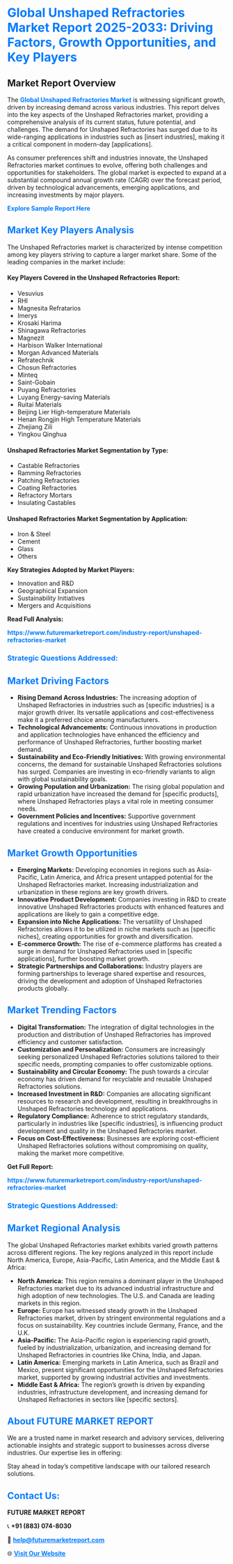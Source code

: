 <h1 style="color: #007BFF;">Global Unshaped Refractories Market Report 2025-2033: Driving Factors, Growth Opportunities, and Key Players</h1>

<section id="overview">
<h2>Market Report Overview</h2>
<p>The <a href="https://www.futuremarketreport.com/industry-report/unshaped-refractories-market" style="color: #007BFF; text-decoration: none;"><strong>Global Unshaped Refractories Market</strong></a> is witnessing significant growth, driven by increasing demand across various industries. This report delves into the key aspects of the Unshaped Refractories market, providing a comprehensive analysis of its current status, future potential, and challenges. The demand for Unshaped Refractories has surged due to its wide-ranging applications in industries such as [insert industries], making it a critical component in modern-day [applications].</p>
<p>As consumer preferences shift and industries innovate, the Unshaped Refractories market continues to evolve, offering both challenges and opportunities for stakeholders. The global market is expected to expand at a substantial compound annual growth rate (CAGR) over the forecast period, driven by technological advancements, emerging applications, and increasing investments by major players.</p>
</section>

<section id="overview">
<p><a href="https://www.futuremarketreport.com/request-sample/reportId=82981" style="color: #007BFF; text-decoration: none;"><strong>Explore Sample Report Here</strong></a></p>
</section>

<section id="key-players">
<h2 style="color: #007BFF;">Market Key Players Analysis</h2>
<p>The Unshaped Refractories market is characterized by intense competition among key players striving to capture a larger market share. Some of the leading companies in the market include:</p>
<h4>Key Players Covered in the Unshaped Refractories Report:</h4>
<ul><li>Vesuvius</li><li>RHI</li><li>Magnesita Refratarios</li><li>Imerys</li><li>Krosaki Harima</li><li>Shinagawa Refractories</li><li>Magnezit</li><li>Harbison Walker International</li><li>Morgan Advanced Materials</li><li>Refratechnik</li><li>Chosun Refractories</li><li>Minteq</li><li>Saint-Gobain</li><li>Puyang Refractories</li><li>Luyang Energy-saving Materials</li><li>Ruitai Materials</li><li>Beijing Lier High-temperature Materials</li><li>Henan Rongjin High Temperature Materials</li><li>Zhejiang Zili</li><li>Yingkou Qinghua</li></ul>
<h4>Unshaped Refractories Market Segmentation by Type:</h4>
<ul><li>Castable Refractories</li><li>Ramming Refractories</li><li>Patching Refractories</li><li>Coating Refractories</li><li>Refractory Mortars</li><li>Insulating Castables</li></ul>

<h4>Unshaped Refractories Market Segmentation by Application:</h4>
<ul><li>Iron &amp; Steel</li><li>Cement</li><li>Glass</li><li>Others</li></ul>
<p><strong>Key Strategies Adopted by Market Players:</strong></p>
<ul>
<li>Innovation and R&D</li>
<li>Geographical Expansion</li>
<li>Sustainability Initiatives</li>
<li>Mergers and Acquisitions</li>
</ul>
</section>

<section>
<p><strong>Read Full Analysis: </strong></p><a href="https://www.futuremarketreport.com/industry-report/unshaped-refractories-market" style="color: #007BFF; text-decoration: none;"><strong>https://www.futuremarketreport.com/industry-report/unshaped-refractories-market</strong></a>
<h3 style="color: #007BFF;">Strategic Questions Addressed:</h3>
</section>

<section id="driving-factors">
<h2 style="color: #007BFF;">Market Driving Factors</h2>
<ul>
<li><strong>Rising Demand Across Industries:</strong> The increasing adoption of Unshaped Refractories in industries such as [specific industries] is a major growth driver. Its versatile applications and cost-effectiveness make it a preferred choice among manufacturers.</li>
<li><strong>Technological Advancements:</strong> Continuous innovations in production and application technologies have enhanced the efficiency and performance of Unshaped Refractories, further boosting market demand.</li>
<li><strong>Sustainability and Eco-Friendly Initiatives:</strong> With growing environmental concerns, the demand for sustainable Unshaped Refractories solutions has surged. Companies are investing in eco-friendly variants to align with global sustainability goals.</li>
<li><strong>Growing Population and Urbanization:</strong> The rising global population and rapid urbanization have increased the demand for [specific products], where Unshaped Refractories plays a vital role in meeting consumer needs.</li>
<li><strong>Government Policies and Incentives:</strong> Supportive government regulations and incentives for industries using Unshaped Refractories have created a conducive environment for market growth.</li>
</ul>
</section>

<section id="growth-opportunities">
<h2 style="color: #007BFF;">Market Growth Opportunities</h2>
<ul>
<li><strong>Emerging Markets:</strong> Developing economies in regions such as Asia-Pacific, Latin America, and Africa present untapped potential for the Unshaped Refractories market. Increasing industrialization and urbanization in these regions are key growth drivers.</li>
<li><strong>Innovative Product Development:</strong> Companies investing in R&D to create innovative Unshaped Refractories products with enhanced features and applications are likely to gain a competitive edge.</li>
<li><strong>Expansion into Niche Applications:</strong> The versatility of Unshaped Refractories allows it to be utilized in niche markets such as [specific niches], creating opportunities for growth and diversification.</li>
<li><strong>E-commerce Growth:</strong> The rise of e-commerce platforms has created a surge in demand for Unshaped Refractories used in [specific applications], further boosting market growth.</li>
<li><strong>Strategic Partnerships and Collaborations:</strong> Industry players are forming partnerships to leverage shared expertise and resources, driving the development and adoption of Unshaped Refractories products globally.</li>
</ul>
</section>

<section id="trending-factors">
<h2 style="color: #007BFF;">Market Trending Factors</h2>
<ul>
<li><strong>Digital Transformation:</strong> The integration of digital technologies in the production and distribution of Unshaped Refractories has improved efficiency and customer satisfaction.</li>
<li><strong>Customization and Personalization:</strong> Consumers are increasingly seeking personalized Unshaped Refractories solutions tailored to their specific needs, prompting companies to offer customizable options.</li>
<li><strong>Sustainability and Circular Economy:</strong> The push towards a circular economy has driven demand for recyclable and reusable Unshaped Refractories solutions.</li>
<li><strong>Increased Investment in R&D:</strong> Companies are allocating significant resources to research and development, resulting in breakthroughs in Unshaped Refractories technology and applications.</li>
<li><strong>Regulatory Compliance:</strong> Adherence to strict regulatory standards, particularly in industries like [specific industries], is influencing product development and quality in the Unshaped Refractories market.</li>
<li><strong>Focus on Cost-Effectiveness:</strong> Businesses are exploring cost-efficient Unshaped Refractories solutions without compromising on quality, making the market more competitive.</li>
</ul>
</section>

<section>
<p><strong>Get Full Report: </strong></p><a href="https://www.futuremarketreport.com/industry-report/unshaped-refractories-market" style="color: #007BFF; text-decoration: none;"><strong>https://www.futuremarketreport.com/industry-report/unshaped-refractories-market</strong></a>
<h3 style="color: #007BFF;">Strategic Questions Addressed:</h3>
</section>


<section id="regional-analysis">
<h2 style="color: #007BFF;">Market Regional Analysis</h2>
<p>The global Unshaped Refractories market exhibits varied growth patterns across different regions. The key regions analyzed in this report include North America, Europe, Asia-Pacific, Latin America, and the Middle East & Africa:</p>
<ul>
<li><strong>North America:</strong> This region remains a dominant player in the Unshaped Refractories market due to its advanced industrial infrastructure and high adoption of new technologies. The U.S. and Canada are leading markets in this region.</li>
<li><strong>Europe:</strong> Europe has witnessed steady growth in the Unshaped Refractories market, driven by stringent environmental regulations and a focus on sustainability. Key countries include Germany, France, and the U.K.</li>
<li><strong>Asia-Pacific:</strong> The Asia-Pacific region is experiencing rapid growth, fueled by industrialization, urbanization, and increasing demand for Unshaped Refractories in countries like China, India, and Japan.</li>
<li><strong>Latin America:</strong> Emerging markets in Latin America, such as Brazil and Mexico, present significant opportunities for the Unshaped Refractories market, supported by growing industrial activities and investments.</li>
<li><strong>Middle East & Africa:</strong> The region’s growth is driven by expanding industries, infrastructure development, and increasing demand for Unshaped Refractories in sectors like [specific sectors].</li>
</ul>
</section>

<footer>
<h2 style="color: #007BFF;">About FUTURE MARKET REPORT</h2>
<p>We are a trusted name in market research and advisory services, delivering actionable insights and strategic support to businesses across diverse industries. Our expertise lies in offering:</p>

<p>Stay ahead in today’s competitive landscape with our tailored research solutions.</p>

<h2 style="color: #007BFF;">Contact Us:</h2>
<p><strong>FUTURE MARKET REPORT</strong></p>
<p>📞 <strong>+91 (883) 074-8030</strong></p>
<p>📧 <strong><a href="mailto:help@futuremarketreport.com" style="color: #007BFF;">help@futuremarketreport.com</a></strong></p>
<p>🌐 <strong><a href="https://www.futuremarketreport.com/" style="color: #007BFF;">Visit Our Website</a></strong></p>
</footer>